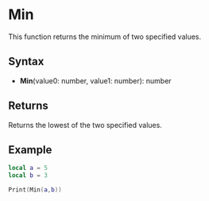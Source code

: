 # Min

This function returns the minimum of two specified values.

## Syntax

- **Min**(value0: number, value1: number): number

## Returns

Returns the lowest of the two specified values.

## Example

```lua
local a = 5
local b = 3

Print(Min(a,b))
```